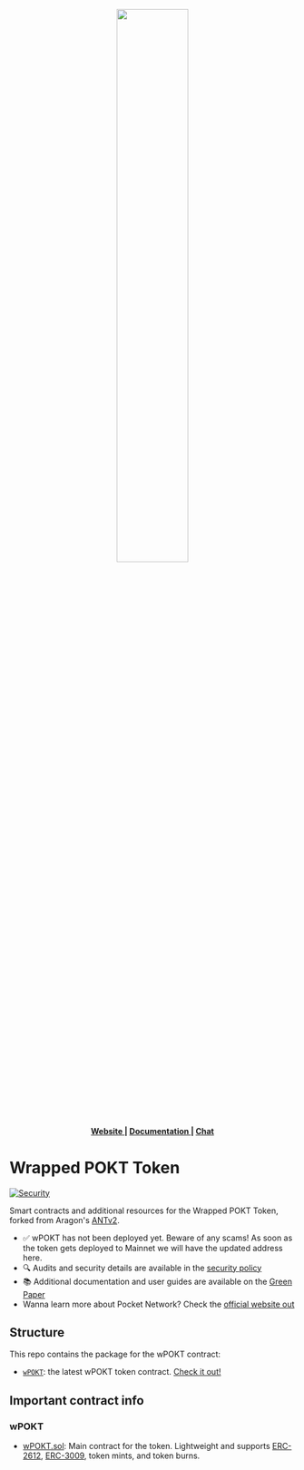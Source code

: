 <p align="center"><img width="50%" src="https://user-images.githubusercontent.com/16605170/74199287-94f17680-4c18-11ea-9de2-b094fab91431.png"></p>

<div align="center">
  <h4>
    <a href="https://pokt.network">
      Website
    </a>
    <span> | </span>
    <a href="https://forum.pokt.network/t/wpokt-green-paper/400">
      Documentation
    </a>
    <span> | </span>
    <a href="https://bit.ly/POKTsite_DSCRDinvite">
      Chat
    </a>
  </h4>
</div>

# Wrapped POKT Token

<p>
  <!-- Security -->
  <a href="SECURITY.md">
    <img src="https://img.shields.io/badge/security-audited-green?style=flat-square" alt="Security" />
  </a>
</p>

Smart contracts and additional resources for the Wrapped POKT Token, forked from Aragon's [ANTv2](https://aragon.org/token/ant).

- ✅ wPOKT has not been deployed yet. Beware of any scams! As soon as the token gets deployed to Mainnet we will have the updated address here.
- 🔍 Audits and security details are available in the [security policy](SECURITY.md)
- 📚 Additional documentation and user guides are available on the [Green Paper](https://forum.pokt.network/t/wpokt-green-paper/400) 
- Wanna learn more about Pocket Network? Check the [official website out](https://pokt.network/)

## Structure

This repo contains the package for the wPOKT contract:

- [`wPOKT`](packages/wPOKT): the latest wPOKT token contract. [Check it out!](packages/wPOKT/contracts/wPOKT.sol)

## Important contract info

### wPOKT

- [wPOKT.sol](packages/wPOKT/contracts/wPOKT.sol): Main contract for the token. Lightweight and supports [ERC-2612](https://eips.ethereum.org/EIPS/eip-2612), [ERC-3009](https://eips.ethereum.org/EIPS/eip-3009), token mints, and token burns.

